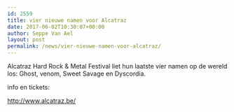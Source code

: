 ```yaml
---
id: 2559
title: vier nieuwe namen voor Alcatraz
date: 2017-06-02T10:30:07+00:00
author: Seppe Van Ael
layout: post
permalink: /news/vier-nieuwe-namen-voor-alcatraz/
---
```

Alcatraz Hard Rock & Metal Festival liet hun laatste vier namen op de wereld los: Ghost, venom, Sweet Savage en Dyscordia.

info en tickets:

http://www.alcatraz.be/

&nbsp;